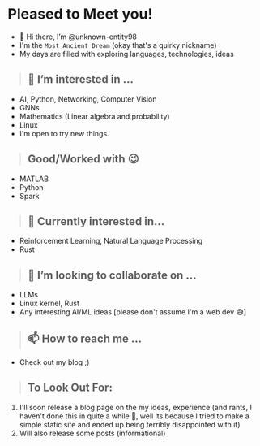 # Pleased to Meet you!
- 👋 Hi there, I’m @unknown-entity98
- I'm the `Most Ancient Dream` (okay that's a quirky nickname)
- My days are filled with exploring languages, technologies, ideas
  
> ## 👀 I’m interested in ...
- AI, Python, Networking, Computer Vision
- GNNs
- Mathematics (Linear algebra and probability)
- Linux
- I'm open to try new things.

> ## Good/Worked with 😉

- MATLAB
- Python
- Spark


> ## 🌱 Currently interested in...

-  Reinforcement Learning, Natural Language Processing
-  Rust
  
> ## 💞️ I’m looking to collaborate on ...
- LLMs
- Linux kernel, Rust
- Any interesting AI/ML ideas [please don't assume I'm a web dev 😅]

> ## 📫 How to reach me ... 
- Check out my blog ;)

> ## To Look Out For:
1. I'll soon release a blog page on the my ideas, experience (and rants, I haven't done this in quite a while 👀, well its because I tried to make a simple static site and ended up being terribly disappointed with it)
2. Will also release some posts (informational) 
<!---
unknown-entity98/unknown-entity98 is a ✨ special ✨ repository because its `README.md` (this file) appears on your GitHub profile.
You can click the Preview link to take a look at your changes.
--->
